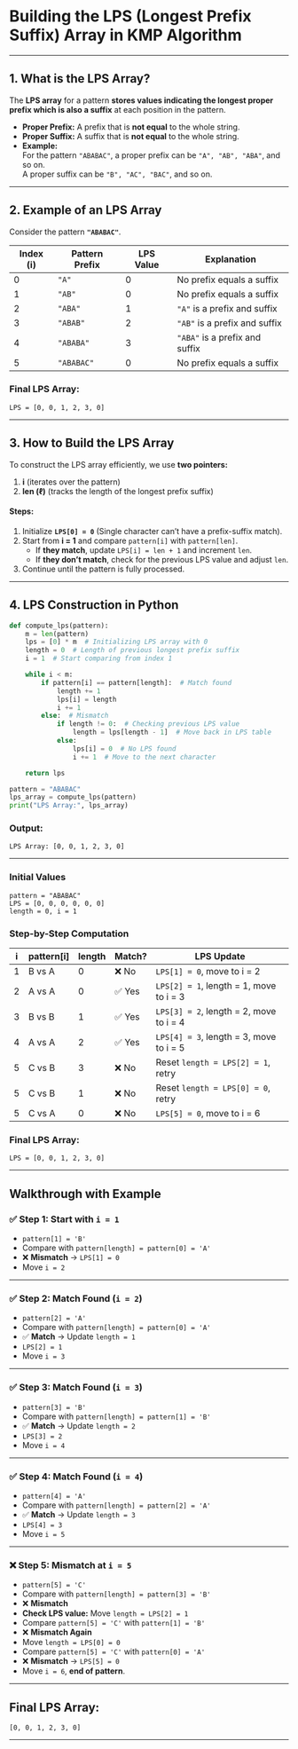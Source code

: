 # **Building the LPS (Longest Prefix Suffix) Array in KMP Algorithm**

---

## **1. What is the LPS Array?**
The **LPS array** for a pattern **stores values indicating the longest proper prefix which is also a suffix** at each position in the pattern.

- **Proper Prefix:** A prefix that is **not equal** to the whole string.
- **Proper Suffix:** A suffix that is **not equal** to the whole string.
- **Example:**  
  For the pattern `"ABABAC"`, a proper prefix can be `"A", "AB", "ABA"`, and so on.  
  A proper suffix can be `"B", "AC", "BAC"`, and so on.

---

## **2. Example of an LPS Array**
Consider the pattern **`"ABABAC"`**.

| Index (i) | Pattern Prefix | LPS Value | Explanation |
|-----------|---------------|-----------|-------------|
| 0 | `"A"` | 0 | No prefix equals a suffix |
| 1 | `"AB"` | 0 | No prefix equals a suffix |
| 2 | `"ABA"` | 1 | `"A"` is a prefix and suffix |
| 3 | `"ABAB"` | 2 | `"AB"` is a prefix and suffix |
| 4 | `"ABABA"` | 3 | `"ABA"` is a prefix and suffix |
| 5 | `"ABABAC"` | 0 | No prefix equals a suffix |

### **Final LPS Array:**  
```
LPS = [0, 0, 1, 2, 3, 0]
```

---

## **3. How to Build the LPS Array**
To construct the LPS array efficiently, we use **two pointers:**
1. **i** (iterates over the pattern)
2. **len (ℓ)** (tracks the length of the longest prefix suffix)

#### **Steps:**
1. Initialize **`LPS[0] = 0`** (Single character can’t have a prefix-suffix match).
2. Start from **i = 1** and compare `pattern[i]` with `pattern[len]`.
   - If **they match**, update `LPS[i] = len + 1` and increment `len`.
   - If **they don’t match**, check for the previous LPS value and adjust `len`.
3. Continue until the pattern is fully processed.

---

## **4. LPS Construction in Python**
```python
def compute_lps(pattern):
    m = len(pattern)
    lps = [0] * m  # Initializing LPS array with 0
    length = 0  # Length of previous longest prefix suffix
    i = 1  # Start comparing from index 1

    while i < m:
        if pattern[i] == pattern[length]:  # Match found
            length += 1
            lps[i] = length
            i += 1
        else:  # Mismatch
            if length != 0:  # Checking previous LPS value
                length = lps[length - 1]  # Move back in LPS table
            else:
                lps[i] = 0  # No LPS found
                i += 1  # Move to the next character

    return lps

pattern = "ABABAC"
lps_array = compute_lps(pattern)
print("LPS Array:", lps_array)
```

### **Output:**
```
LPS Array: [0, 0, 1, 2, 3, 0]
```

---

### **Initial Values**
```
pattern = "ABABAC"
LPS = [0, 0, 0, 0, 0, 0]
length = 0, i = 1
```

### **Step-by-Step Computation**
| i | pattern[i] | length | Match? | LPS Update |
|---|-----------|--------|--------|------------|
| 1 | B vs A | 0 | ❌ No | `LPS[1] = 0`, move to i = 2 |
| 2 | A vs A | 0 | ✅ Yes | `LPS[2] = 1`, length = 1, move to i = 3 |
| 3 | B vs B | 1 | ✅ Yes | `LPS[3] = 2`, length = 2, move to i = 4 |
| 4 | A vs A | 2 | ✅ Yes | `LPS[4] = 3`, length = 3, move to i = 5 |
| 5 | C vs B | 3 | ❌ No | Reset `length = LPS[2] = 1`, retry |
| 5 | C vs B | 1 | ❌ No | Reset `length = LPS[0] = 0`, retry |
| 5 | C vs A | 0 | ❌ No | `LPS[5] = 0`, move to i = 6 |

### **Final LPS Array:**
```
LPS = [0, 0, 1, 2, 3, 0]
```

---

## **Walkthrough with Example**
### ✅ **Step 1: Start with `i = 1`**
- `pattern[1] = 'B'`  
- Compare with `pattern[length] = pattern[0] = 'A'`  
- ❌ **Mismatch** → `LPS[1] = 0`
- Move `i = 2`

---

### ✅ **Step 2: Match Found (`i = 2`)**
- `pattern[2] = 'A'`  
- Compare with `pattern[length] = pattern[0] = 'A'`  
- ✅ **Match** → Update `length = 1`  
- `LPS[2] = 1`  
- Move `i = 3`

---

### ✅ **Step 3: Match Found (`i = 3`)**
- `pattern[3] = 'B'`  
- Compare with `pattern[length] = pattern[1] = 'B'`  
- ✅ **Match** → Update `length = 2`  
- `LPS[3] = 2`  
- Move `i = 4`

---

### ✅ **Step 4: Match Found (`i = 4`)**
- `pattern[4] = 'A'`  
- Compare with `pattern[length] = pattern[2] = 'A'`  
- ✅ **Match** → Update `length = 3`  
- `LPS[4] = 3`  
- Move `i = 5`

---

### ❌ **Step 5: Mismatch at `i = 5`**
- `pattern[5] = 'C'`  
- Compare with `pattern[length] = pattern[3] = 'B'`  
- ❌ **Mismatch**  
- **Check LPS value:** Move `length = LPS[2] = 1`  
- Compare `pattern[5] = 'C'` with `pattern[1] = 'B'`  
- ❌ **Mismatch Again**  
- Move `length = LPS[0] = 0`  
- Compare `pattern[5] = 'C'` with `pattern[0] = 'A'`  
- ❌ **Mismatch** → `LPS[5] = 0`
- Move `i = 6`, **end of pattern**.

---

## **Final LPS Array:**
```
[0, 0, 1, 2, 3, 0]
```

---
